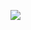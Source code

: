 ![](https://github-readme-stats.vercel.app/api?username=你的Github用户名e&show_icons=true&theme=transparent)
